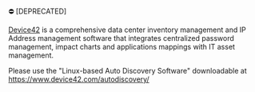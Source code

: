 :no_entry: [DEPRECATED]

[Device42](http://www.device42.com/) is a comprehensive data center inventory management and IP Address management software 
that integrates centralized password management, impact charts and applications mappings with IT asset management.

Please use the "Linux-based Auto Discovery Software" downloadable at https://www.device42.com/autodiscovery/
